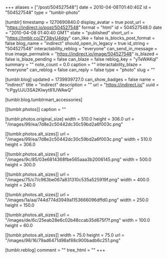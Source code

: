 +++
aliases = ["/post/504527548"]
date = 2010-04-08T01:40:40Z
id = "504527548"
type = "tumblr-photo"

[tumblr]
timestamp = 1270690840.0
display_avatar = true
post_url = "https://indirect.io/post/504527548"
format = "html"
id = 504527548.0
date = "2010-04-08 01:40:40 GMT"
state = "published"
short_url = "https://tmblr.co/ZY3jbyU4dgy"
can_like = false
is_blocks_post_format = false
blog_name = "indirect"
should_open_in_legacy = true
id_string = "504527548"
interactability_reblog = "everyone"
can_send_in_message = true
image_permalink = "https://indirect.io/image/504527548"
is_blazed = false
is_blaze_pending = false
can_blaze = false
reblog_key = "yTeWAKqI"
summary = ""
note_count = 0.0
caption = ""
interactability_blaze = "everyone"
can_reblog = false
can_reply = false
type = "photo"
slug = ""

[tumblr.blog]
updated = 1739939727.0
can_show_badges = false
name = "indirect"
title = "indirect"
description = ""
url = "https://indirect.io/"
uuid = "t:PgyUJU3SA2Klwyt81UWAwQ"

[tumblr.blog.tumblrmart_accessories]

[[tumblr.photos]]
caption = ""

[tumblr.photos.original_size]
width = 510.0
height = 306.0
url = "/images/99/ea/7d8e2c50442dc30c59bd2a6f003c.png"

[[tumblr.photos.alt_sizes]]
url = "/images/99/ea/7d8e2c50442dc30c59bd2a6f003c.png"
width = 510.0
height = 306.0

[[tumblr.photos.alt_sizes]]
url = "/images/9c/85/03e6814368fbe565aaa3b2006145.png"
width = 500.0
height = 300.0

[[tumblr.photos.alt_sizes]]
url = "/images/75/c7/c963be067a831310c535a525919f.png"
width = 400.0
height = 240.0

[[tumblr.photos.alt_sizes]]
url = "/images/1a/aa/744d774d3949a1153666096dffd0.png"
width = 250.0
height = 150.0

[[tumblr.photos.alt_sizes]]
url = "/images/de/6c/25eab28e6c02b48ccab35d675f7f.png"
width = 100.0
height = 60.0

[[tumblr.photos.alt_sizes]]
width = 75.0
height = 75.0
url = "/images/98/16/79ad6471d98af88c900badb6c251.png"

[tumblr.reblog]
comment = ""
tree_html = ""
+++
